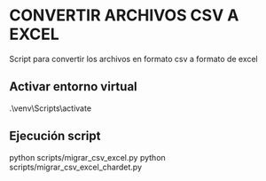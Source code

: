 # CONVERTIR ARCHIVOS CSV A EXCEL

Script para convertir los archivos en formato csv a formato de excel


## Activar entorno virtual
.\venv\Scripts\activate

## Ejecución script
python scripts/migrar_csv_excel.py
python scripts/migrar_csv_excel_chardet.py